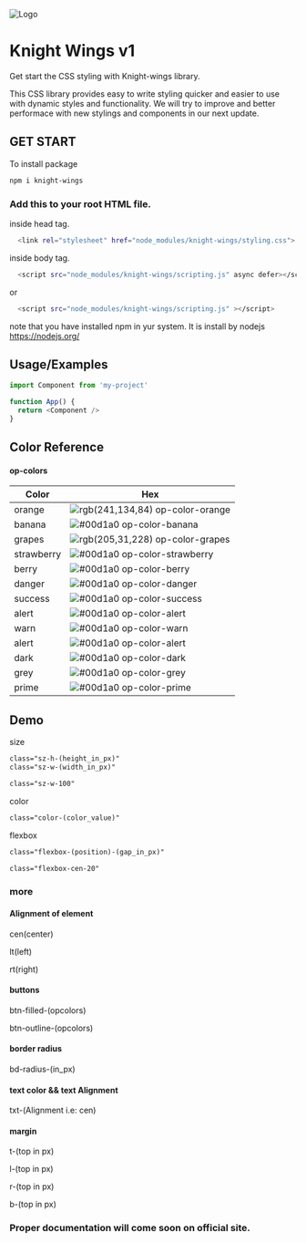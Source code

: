 
![Logo](https://i.imgur.com/kcygHbu.png)


# Knight Wings v1

Get start the CSS styling with Knight-wings library.

This CSS library provides easy to write styling quicker and easier to use with dynamic styles and functionality. We will try to improve and better performace with new stylings and components in our next update.



## GET START



To install package

```bash
npm i knight-wings
```


### Add this to your root HTML file.


inside head tag.
```bash
  <link rel="stylesheet" href="node_modules/knight-wings/styling.css">

```

inside body tag.
```bash
  <script src="node_modules/knight-wings/scripting.js" async defer></script>

```
or
```bash
  <script src="node_modules/knight-wings/scripting.js" ></script>

```

note that you have installed npm in yur system. It is install by nodejs https://nodejs.org/

## Usage/Examples

```javascript
import Component from 'my-project'

function App() {
  return <Component />
}
```


## Color Reference
#### op-colors

| Color             | Hex                                                                |
| ----------------- | ------------------------------------------------------------------ |
| orange | ![rgb(241,134,84)](https://via.placeholder.com/10/f18654?text=+) op-color-orange|
| banana | ![#00d1a0](https://via.placeholder.com/10/efff12?text=+) op-color-banana |
|grapes | ![rgb(205,31,228)](https://via.placeholder.com/10/12df2e?text=+) op-color-grapes |
| strawberry | ![#00d1a0](https://via.placeholder.com/10/cd1fe4?text=+) op-color-strawberry|
| berry | ![#00d1a0](https://via.placeholder.com/10/12b6df?text=+) op-color-berry |
| danger | ![#00d1a0](https://via.placeholder.com/10/dc3545?text=+) op-color-danger |
| success | ![#00d1a0](https://via.placeholder.com/10/28a745?text=+) op-color-success |
| alert | ![#00d1a0](https://via.placeholder.com/10/eff312?text=+) op-color-alert |
| warn | ![#00d1a0](https://via.placeholder.com/10/d8a305?text=+) op-color-warn |
| alert | ![#00d1a0](https://via.placeholder.com/10/eff312?text=+) op-color-alert |
| dark | ![#00d1a0](https://via.placeholder.com/10/050505?text=+) op-color-dark |
| grey | ![#00d1a0](https://via.placeholder.com/10/5a5e5a?text=+) op-color-grey |
| prime | ![#00d1a0](https://via.placeholder.com/10/007bff?text=+) op-color-prime |


## Demo

size


```html
class="sz-h-(height_in_px)"
class="sz-w-(width_in_px)"

class="sz-w-100"
```
color
```html
class="color-(color_value)"
```

flexbox
```html
class="flexbox-(position)-(gap_in_px)"

class="flexbox-cen-20"
```

### more 

#### Alignment of element

 cen(center)

 lt(left)

 rt(right)


 #### buttons

 btn-filled-(opcolors)

 btn-outline-(opcolors)

 #### border radius

 bd-radius-(in_px)

 #### text color && text Alignment

 txt-(Alignment i.e: cen)

 #### margin 

 t-(top in px)

 l-(top in px)

 r-(top in px)

 b-(top in px)


### Proper documentation will come soon on official site.
 